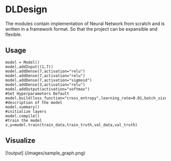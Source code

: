 # DLDesign
The modules contain implementation of Neural Network from scratch and is written in a framework format. So that the project can be expansible
and flexible.

## Usage
```
model = Model()
model.addInput((1,7))
model.addDense(7,activation="relu")
model.addDense(7,activation="relu")
model.addDense(7,activation="sigmoid")
model.addDense(3,activation="relu")
model.addOutput(activation="softmax")
#Set Hyperparameters Default
model.build(loss_function="cross_entropy",learning_rate=0.01,batch_size=32,steps_per_epoch=40,epochs=10)
#description of the model
model.summary()
#initialize layers
model.compile()
#train the model
x,y=model.train(train_data,train_truth,val_data,val_truth)
```
## Visualize
[!output] (/images/sample_graph.png)